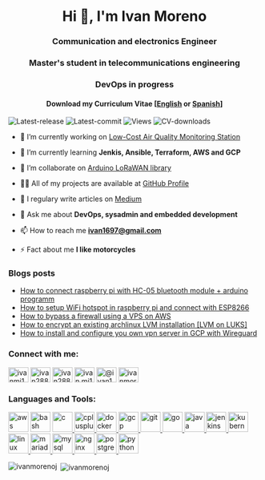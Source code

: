 <h1 align="center">Hi 👋, I'm Ivan Moreno</h1>
<h3 align="center">Communication and electronics Engineer</h3>
<h3 align="center">Master's student in telecommunications engineering</h3>
<h3 align="center">DevOps in progress</h3>

<h4 align="center">Download my Curriculum Vitae [<a href="https://bit.ly/3khuSKu">English</a> or <a href="https://bit.ly/2IPQY97">Spanish</a>]</h3>

![Latest-release](https://img.shields.io/github/v/release/ivanmorenoj/ivanmorenoj?style=plastic)
![Latest-commit](https://img.shields.io/github/last-commit/ivanmorenoj/ivanmorenoj?style=plastic)
![Views](https://komarev.com/ghpvc/?username=ivanmorenoj&color=brightgreen&style=plastic)
![CV-downloads](https://img.shields.io/github/downloads/ivanmorenoj/ivanmorenoj/total?style=plastic)

- 🔭 I’m currently working on [Low-Cost Air Quality Monitoring Station](https://github.com/ivanmorenoj/emca)

- 🌱 I’m currently learning **Jenkis, Ansible, Terraform, AWS and GCP**

- 👯 I’m collaborate on [Arduino LoRaWAN library](https://github.com/BeelanMX/Beelan-LoRaWAN)

- 👨‍💻 All of my projects are available at [GitHub Profile](https://github.com/ivanmorenoj?tab=repositories)

- 📝 I regulary write articles on [Medium](https://medium.com/@ivan1697)

- 💬 Ask me about **DevOps, sysadmin and embedded development**

- 📫 How to reach me **ivan1697@gmail.com**

- ⚡ Fact about me **I like motorcycles**

### Blogs posts
<!-- BLOG-POST-LIST:START -->
- [How to connect raspberry pi with HC-05 bluetooth module + arduino programm](https://medium.com/@ivan1697/how-to-connect-raspberry-pi-with-hc-05-bluetooth-module-arduino-programm-64a3a8b407a6?source=rss-659e69c36833------2)
- [How to setup WiFi hotspot in raspberry pi and connect with ESP8266](https://medium.com/@ivan1697/how-to-setup-wifi-hotspot-in-raspberry-pi-and-connect-with-esp8266-bfd595306455?source=rss-659e69c36833------2)
- [How to bypass a firewall using a VPS on AWS](https://medium.com/@ivan1697/how-to-bypass-a-firewall-using-a-vps-on-aws-4be946ef6dcc?source=rss-659e69c36833------2)
- [How to encrypt an existing archlinux LVM installation [LVM on LUKS]](https://medium.com/@ivan1697/how-to-encrypt-an-existing-archlinux-lvm-installation-lvm-on-luks-2d219094c9c0?source=rss-659e69c36833------2)
- [How to install and configure you own vpn server in GCP with Wireguard](https://medium.com/@ivan1697/how-to-install-and-configure-you-own-vpn-server-in-gcp-with-wireguard-9492268db0bf?source=rss-659e69c36833------2)
<!-- BLOG-POST-LIST:END -->

<p align="left">
<h3 align="left">Connect with me:</h3>
<a href="https://dev.to/ivanmj16" target="blank"><img align="center" src="https://cdn.jsdelivr.net/npm/simple-icons@3.0.1/icons/dev-dot-to.svg" alt="ivanmj16" height="30" width="40" /></a>
<a href="https://twitter.com/ivan28823" target="blank"><img align="center" src="https://cdn.jsdelivr.net/npm/simple-icons@3.0.1/icons/twitter.svg" alt="ivan28823" height="30" width="40" /></a>
<a href="https://linkedin.com/in/ivan28823" target="blank"><img align="center" src="https://cdn.jsdelivr.net/npm/simple-icons@3.0.1/icons/linkedin.svg" alt="ivan28823" height="30" width="40" /></a>
<a href="https://instagram.com/ivan.mj16" target="blank"><img align="center" src="https://cdn.jsdelivr.net/npm/simple-icons@3.0.1/icons/instagram.svg" alt="ivan.mj16" height="30" width="40" /></a>
<a href="https://medium.com/@ivan1697" target="blank"><img align="center" src="https://cdn.jsdelivr.net/npm/simple-icons@3.0.1/icons/medium.svg" alt="@ivan1697" height="30" width="40" /></a>
<a href="https://www.youtube.com/c/IvanMorenoivan28823" target="blank"><img align="center" src="https://cdn.jsdelivr.net/npm/simple-icons@3.0.1/icons/youtube.svg" alt="ivanmorenoivan28823" height="30" width="40" /></a>
</p>

<h3 align="left">Languages and Tools:</h3>
<p align="left"> <img src="https://devicons.github.io/devicon/devicon.git/icons/amazonwebservices/amazonwebservices-original-wordmark.svg" alt="aws" width="40" height="40"/> </a> <img src="https://www.vectorlogo.zone/logos/gnu_bash/gnu_bash-icon.svg" alt="bash" width="40" height="40"/> </a> <a href="https://www.cprogramming.com/" target="_blank"> <img src="https://devicons.github.io/devicon/devicon.git/icons/c/c-original.svg" alt="c" width="40" height="40"/> </a> <a href="https://www.w3schools.com/cpp/" target="_blank"> <img src="https://devicons.github.io/devicon/devicon.git/icons/cplusplus/cplusplus-original.svg" alt="cplusplus" width="40" height="40"/> </a> <a href="https://www.docker.com/" target="_blank"> <img src="https://devicons.github.io/devicon/devicon.git/icons/docker/docker-original-wordmark.svg" alt="docker" width="40" height="40"/> </a> <a href="https://cloud.google.com" target="_blank"> <img src="https://www.vectorlogo.zone/logos/google_cloud/google_cloud-icon.svg" alt="gcp" width="40" height="40"/> </a> <a href="https://git-scm.com/" target="_blank"> <img src="https://www.vectorlogo.zone/logos/git-scm/git-scm-icon.svg" alt="git" width="40" height="40"/> </a> <a href="https://golang.org" target="_blank"> <img src="https://devicons.github.io/devicon/devicon.git/icons/go/go-original.svg" alt="go" width="40" height="40"/> </a> <a href="https://www.java.com" target="_blank"> <img src="https://devicons.github.io/devicon/devicon.git/icons/java/java-original-wordmark.svg" alt="java" width="40" height="40"/> </a> <a href="https://www.jenkins.io" target="_blank"> <img src="https://www.vectorlogo.zone/logos/jenkins/jenkins-icon.svg" alt="jenkins" width="40" height="40"/> </a> <a href="https://kubernetes.io" target="_blank"> <img src="https://www.vectorlogo.zone/logos/kubernetes/kubernetes-icon.svg" alt="kubernetes" width="40" height="40"/> </a> <a href="https://www.linux.org/" target="_blank"> <img src="https://devicons.github.io/devicon/devicon.git/icons/linux/linux-original.svg" alt="linux" width="40" height="40"/> </a> <a href="https://mariadb.org/" target="_blank"> <img src="https://www.vectorlogo.zone/logos/mariadb/mariadb-icon.svg" alt="mariadb" width="40" height="40"/> </a> <a href="https://www.mysql.com/" target="_blank"> <img src="https://devicons.github.io/devicon/devicon.git/icons/mysql/mysql-original-wordmark.svg" alt="mysql" width="40" height="40"/> </a> <a href="https://www.nginx.com" target="_blank"> <img src="https://devicons.github.io/devicon/devicon.git/icons/nginx/nginx-original.svg" alt="nginx" width="40" height="40"/> </a> <a href="https://www.postgresql.org" target="_blank"> <img src="https://devicons.github.io/devicon/devicon.git/icons/postgresql/postgresql-original-wordmark.svg" alt="postgresql" width="40" height="40"/> </a> <a href="https://www.python.org" target="_blank"> <img src="https://devicons.github.io/devicon/devicon.git/icons/python/python-original.svg" alt="python" width="40" height="40"/> </a> </p>

<p><img align="left" src="https://github-readme-stats.vercel.app/api/top-langs/?username=ivanmorenoj&layout=compact" alt="ivanmorenoj" /></p>

<p>&nbsp;<img align="center" src="https://github-readme-stats.vercel.app/api?username=ivanmorenoj&show_icons=true" alt="ivanmorenoj" /></p>

